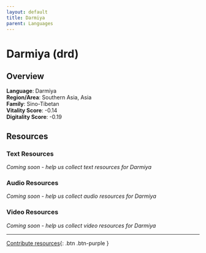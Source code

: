 ```yaml
---
layout: default
title: Darmiya
parent: Languages
---
```


# Darmiya (drd)

## Overview

**Language**: Darmiya  
**Region/Area**: Southern Asia, Asia  
**Family**: Sino-Tibetan  
**Vitality Score**: -0.14  
**Digitality Score**: -0.19  

## Resources

### Text Resources
*Coming soon - help us collect text resources for Darmiya*

### Audio Resources
*Coming soon - help us collect audio resources for Darmiya*

### Video Resources
*Coming soon - help us collect video resources for Darmiya*

---

[Contribute resources](https://fairtrain.github.io/){: .btn .btn-purple }
